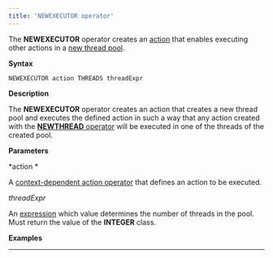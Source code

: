 ```yaml
---
title: 'NEWEXECUTOR operator'
---
```


The **NEWEXECUTOR** operator creates an [action](Actions.md) that enables executing other actions in a [new thread pool](New_threads_NEWTHREAD_NEWEXECUTOR_.md).

**Syntax**

    NEWEXECUTOR action THREADS threadExpr

**Description**

The **NEWEXECUTOR** operator creates an action that creates a new thread pool and executes the defined action in such a way that any action created with the [**NEWTHREAD** operator](NEWTHREAD_operator.md) will be executed in one of the threads of the created pool. 

**Parameters**

*action *

A [context-dependent action operator](Action-operator_36307157.html#Actionoperator-contextdependent) that defines an action to be executed.

*threadExpr*

An [expression](Expression.md) which value determines the number of threads in the pool. Must return the value of the **INTEGER** class. 

**Examples**

****************************************************


  

